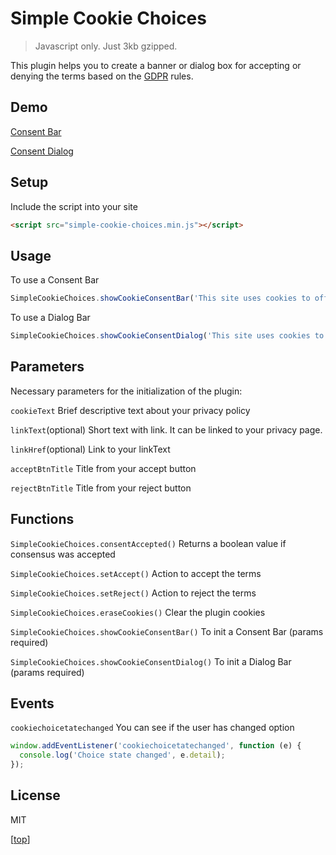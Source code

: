 # Simple Cookie Choices
> Javascript only. Just 3kb gzipped.

This plugin helps you to create a banner or dialog box for accepting or denying the terms based on the [GDPR](https://www.eugdpr.org/) rules.

## Demo

[Consent Bar](https://simple-cookie-choices.caiojhonny.com/)

[Consent Dialog](https://simple-cookie-choices.caiojhonny.com/dialog.html)


## Setup

Include the script into your site

```html
<script src="simple-cookie-choices.min.js"></script>
```

## Usage

To use a Consent Bar

```javascript
SimpleCookieChoices.showCookieConsentBar('This site uses cookies to offer you a better browsing expirience.', 'Find out more on how we use cookies and how you can change your settings', '/cookie-policy.html', 'I accept cookies', 'I refuse cookies');
```

To use a Dialog Bar

```javascript
SimpleCookieChoices.showCookieConsentDialog('This site uses cookies to offer you a better browsing expirience.', 'Find out more on how we use cookies and how you can change your settings', '/cookie-policy.html', 'I accept cookies', 'I refuse cookies');
```

## Parameters

Necessary parameters for the initialization of the plugin:

```cookieText``` Brief descriptive text about your privacy policy

```linkText```(optional) Short text with link. It can be linked to your privacy page.

```linkHref```(optional) Link to your linkText

```acceptBtnTitle``` Title from your accept button

```rejectBtnTitle``` Title from your reject button

## Functions

```SimpleCookieChoices.consentAccepted()``` Returns a boolean value if consensus was accepted 

```SimpleCookieChoices.setAccept()``` Action to accept the terms

```SimpleCookieChoices.setReject()``` Action to reject the terms

```SimpleCookieChoices.eraseCookies()``` Clear the plugin cookies

```SimpleCookieChoices.showCookieConsentBar()``` To init a Consent Bar (params required)

```SimpleCookieChoices.showCookieConsentDialog()``` To init a Dialog Bar (params required)


## Events

```cookiechoicetatechanged``` You can see if the user has changed option

```javascript
window.addEventListener('cookiechoicetatechanged', function (e) {
  console.log('Choice state changed', e.detail);
});
```

## License

MIT

\[[top](#simple-cookie-choices)\]
